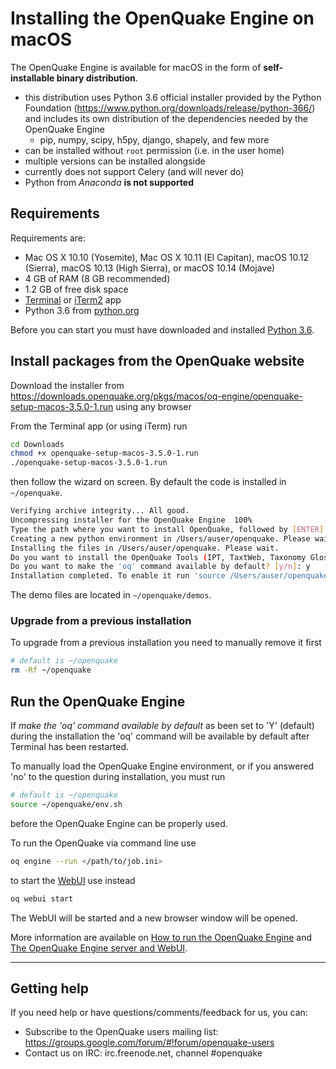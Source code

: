 # Installing the OpenQuake Engine on macOS

The OpenQuake Engine is available for macOS in the form of **self-installable binary distribution**.

- this distribution uses Python 3.6 official installer provided by the Python Foundation (https://www.python.org/downloads/release/python-366/) and includes its own distribution of the dependencies needed by the OpenQuake Engine
    - pip, numpy, scipy, h5py, django, shapely, and few more
- can be installed without `root` permission (i.e. in the user home)
- multiple versions can be installed alongside
- currently does not support Celery (and will never do)
- Python from _Anaconda_ **is not supported**

## Requirements

Requirements are:

- Mac OS X 10.10 (Yosemite), Mac OS X 10.11 (El Capitan), macOS 10.12 (Sierra), macOS 10.13 (High Sierra), or macOS 10.14 (Mojave)
- 4 GB of RAM (8 GB recommended)
- 1.2 GB of free disk space
- [Terminal](https://support.apple.com/guide/terminal/welcome) or [iTerm2](https://www.iterm2.com/) app
- Python 3.6 from [python.org](https://python.org)

Before you can start you must have downloaded and installed [Python 3.6](https://www.python.org/ftp/python/3.6.6/python-3.6.6-macosx10.9.pkg).

## Install packages from the OpenQuake website

Download the installer from https://downloads.openquake.org/pkgs/macos/oq-engine/openquake-setup-macos-3.5.0-1.run using any browser

From the Terminal app (or using iTerm) run

```bash
cd Downloads
chmod +x openquake-setup-macos-3.5.0-1.run
./openquake-setup-macos-3.5.0-1.run
```
then follow the wizard on screen. By default the code is installed in `~/openquake`.

```bash
Verifying archive integrity... All good.
Uncompressing installer for the OpenQuake Engine  100%
Type the path where you want to install OpenQuake, followed by [ENTER]. Otherwise leave blank, it will be installed in /Users/auser/openquake:
Creating a new python environment in /Users/auser/openquake. Please wait.
Installing the files in /Users/auser/openquake. Please wait.
Do you want to install the OpenQuake Tools (IPT, TaxtWeb, Taxonomy Glossary)? [y/n]: y
Do you want to make the 'oq' command available by default? [y/n]: y
Installation completed. To enable it run 'source /Users/auser/openquake/env.sh'
```

The demo files are located in `~/openquake/demos`.


### Upgrade from a previous installation

To upgrade from a previous installation you need to manually remove it first

```bash
# default is ~/openquake
rm -Rf ~/openquake
```


## Run the OpenQuake Engine

If _make the 'oq' command available by default_ as been set to 'Y' (default) during the installation
the 'oq' command will be available by default after Terminal has been restarted.

To manually load the OpenQuake Engine environment, or if you answered 'no' to the question during installation, you must run

```bash
# default is ~/openquake
source ~/openquake/env.sh
```

before the OpenQuake Engine can be properly used.

To run the OpenQuake via command line use

```bash
oq engine --run </path/to/job.ini>
```

to start the [WebUI](../running/server.md) use instead

```bash
oq webui start
```
The WebUI will be started and a new browser window will be opened.

More information are available on [How to run the OpenQuake Engine](../running/unix.md) and [The OpenQuake Engine server and WebUI](../running/server.md).

***

## Getting help
If you need help or have questions/comments/feedback for us, you can:
  * Subscribe to the OpenQuake users mailing list: https://groups.google.com/forum/#!forum/openquake-users
  * Contact us on IRC: irc.freenode.net, channel #openquake
